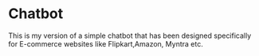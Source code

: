 # Chatbot
This is my version of a simple chatbot that has been designed specifically for E-commerce websites like Flipkart,Amazon, Myntra etc.
